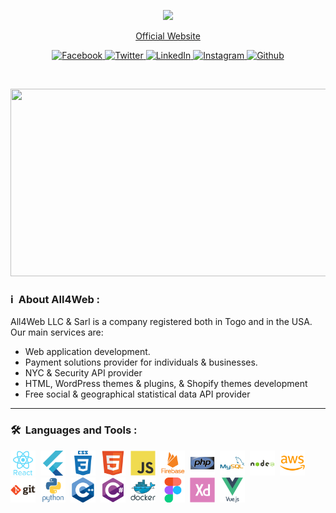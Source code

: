 <p align="center">
<a href="https://all4web.dev">
<img src="https://all4web.dev/logo_blue.png" width="100"/></p>
</a>

<p align="center">
<a href="https://all4web.dev">
Official Website
</a>
</p>
<p align="center">

<a href="https://facebook.com/all4websarl" target="_blank">
<img src="https://img.shields.io/badge/Facebook-blue?style=for-the-badge&logo=facebook&logoColor=white" alt="Facebook" height="41" width="174">
</a>

<a href="https://twitter.com/all4websarl" target="_blank">
<img src="https://img.shields.io/badge/Twitter-blue?style=for-the-badge&logo=twitter&logoColor=white" alt="Twitter" height="41" width="174">
</a>

<a href="https://www.linkedin.com/company/all4web">
<img src="https://img.shields.io/badge/LinkedIn-blue?style=for-the-badge&logo=linkedin&logoColor=white" alt="LinkedIn" height="41" width="174">
</a>

<a href="https://www.instagram.com/all4websarl/" target="_blank">
<img src="https://img.shields.io/badge/Instagram-blue?style=for-the-badge&logo=instagram&logoColor=white" alt="Instagram" height="41" width="174">
</a>
<a href="https://github.com/all4websarl/" target="_blank">
<img src="https://img.shields.io/badge/Github-blue?style=for-the-badge&logo=github&logoColor=white" alt="Github" height="41" width="174">
</a>
</p>
<p align="center"><img src="https://komarev.com/ghpvc/?username=all4websarl&style=flat-square&color=0088AA" alt=""></p>

<p align="center"><img src="https://media.giphy.com/media/dWesBcTLavkZuG35MI/giphy.gif" width="600" height="300"  /></p>

### :information_source: &nbsp;About All4Web :

All4Web LLC & Sarl is a company registered both in Togo and in the USA.
Our main services are:

- Web application development.
- Payment solutions provider for individuals & businesses.
- NYC &amp; Security API provider
- HTML, WordPress themes &amp; plugins, &amp; Shopify themes development
- Free social & geographical statistical data API provider

---

### 🛠 &nbsp;Languages and Tools :

<p>
<img src="https://github.com/devicons/devicon/blob/master/icons/react/react-original-wordmark.svg" title="React" alt="React" width="40" height="40"/>&nbsp;
<img src="https://github.com/devicons/devicon/blob/master/icons/flutter/flutter-original.svg" title="Flutter" alt="Flutter" width="40" height="40"/>&nbsp;
<img src="https://github.com/devicons/devicon/blob/master/icons/css3/css3-plain-wordmark.svg"  title="CSS3" alt="CSS" width="40" height="40"/>&nbsp;
<img src="https://github.com/devicons/devicon/blob/master/icons/html5/html5-original.svg" title="HTML5" alt="HTML" width="40" height="40"/>&nbsp;
<img src="https://github.com/devicons/devicon/blob/master/icons/javascript/javascript-original.svg" title="JavaScript" alt="JavaScript" width="40" height="40"/>&nbsp;
<img src="https://github.com/devicons/devicon/blob/master/icons/firebase/firebase-plain-wordmark.svg" title="Firebase" alt="Firebase" width="40" height="40"/>&nbsp;
<img src="https://github.com/devicons/devicon/blob/master/icons/php/php-original.svg" title="PHP"  alt="PHP" width="40" height="40"/>&nbsp;
<img src="https://github.com/devicons/devicon/blob/master/icons/mysql/mysql-original-wordmark.svg" title="MySQL"  alt="MySQL" width="40" height="40"/>&nbsp;
<img src="https://github.com/devicons/devicon/blob/master/icons/nodejs/nodejs-original-wordmark.svg" title="NodeJS" alt="NodeJS" width="40" height="40"/>&nbsp;
<img src="https://github.com/devicons/devicon/blob/master/icons/amazonwebservices/amazonwebservices-plain-wordmark.svg" title="AWS" alt="AWS" width="40" height="40"/>&nbsp;
<img src="https://github.com/devicons/devicon/blob/master/icons/git/git-original-wordmark.svg" title="Git" alt="Git" width="40" height="40"/>&nbsp;
<img src="https://github.com/devicons/devicon/blob/master/icons/python/python-original-wordmark.svg" title="Python" alt="Python" width="40" height="40"/>&nbsp;
<img src="https://github.com/devicons/devicon/blob/master/icons/cplusplus/cplusplus-original.svg" title="C++" alt="C++" width="40" height="40"/>&nbsp;
<img src="https://github.com/devicons/devicon/blob/master/icons/csharp/csharp-original.svg" title="C#" alt="C#" width="40" height="40"/>&nbsp;
<img src="https://github.com/devicons/devicon/blob/master/icons/docker/docker-original-wordmark.svg" title="Docker" alt="Docker" width="40" height="40"/>&nbsp;
<img src="https://github.com/devicons/devicon/blob/master/icons/figma/figma-original.svg" title="Figma" alt="Figma" width="40" height="40"/>&nbsp;
<img src="https://github.com/devicons/devicon/blob/master/icons/xd/xd-plain.svg" title="Adobe XD" alt="Adobe XD" width="40" height="40"/>&nbsp;
<img src="https://github.com/devicons/devicon/blob/master/icons/vuejs/vuejs-original-wordmark.svg" title="Vue.js" alt="Vue.js" width="40" height="40"/>&nbsp;
</p>
